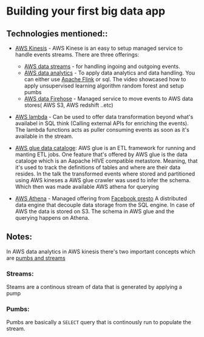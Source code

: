 # Building your first big data app 

## Technologies mentioned::

* [AWS Kinesis](https://aws.amazon.com/kinesis) - AWS  Kinese is an easy to setup managed service to handle events streams.
There are three offerings: 
  * [AWS data streams](https://aws.amazon.com/kinesis/data-streams) -  for handling ingoing and outgoing events.
  * [AWS data analytics](https://aws.amazon.com/kinesis/data-analytics) - To apply data analytics and data handling. You can either use [Apache Flink](https://flink.apache.org/) 
  or   sql. The video showcased how to apply unsupervised learning algorithm random forest and setup pumbs  
  * [AWS data Firehose](https://aws.amazon.com/kinesis/data-firehose) - Managed service to move events to AWS data stores( AWS S3, AWS redshift ..etc)
  
* [AWS lambda](https://aws.amazon.com/lambda/) - Can be used to offer data transformation beyond what's availabel in SQL think (Calling external APIs for enriching the events).
The lambda functions acts as puller consuming events as soon as it's available in the stream.
 
* [AWS glue data cataloge](https://docs.aws.amazon.com/glue/latest/dg/populate-data-catalog.html): AWS glue is an ETL framework for running and manting ETL jobs. 
One feature that's offered by AWS glue is the data cataloge which is an Aapache HIVE compatible metastore. Meaning, that it's used to track the definitions of tables and where are their data resides. 
In the talk the transformed events where stored and partitioned using AWS kineses a AWS glue crawler was used to infer the schema. 
Which then was made available AWS athena for querying
  
* [AWS Athena](https://aws.amazon.com/athena/) - Managed offering from [Facebook presto](https://prestodb.github.io/) A distributed data engine that decouple data storage from the SQL engine.
In case of AWS the data is stored on S3. The schema in AWS glue and the querying happens on Athena.

## Notes: 
 
 In AWS data analytics in AWS kinesis there's two important concepts which are [pumbs and streams](https://docs.aws.amazon.com/kinesisanalytics/latest/dev/streams-pumps.html)
 
 ### Streams:
 Steams are a continous stream of data that is generated by applying a pump
 
 ### Pumbs: 
 Pumbs are basically a `SELECT` query that is continously run to populate the stream.
